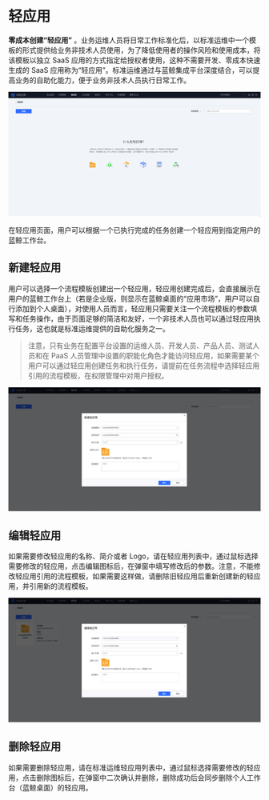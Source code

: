 # 轻应用

**零成本创建“轻应用”** 。业务运维人员将日常工作标准化后，以标准运维中一个模板的形式提供给业务非技术人员使用，为了降低使用者的操作风险和使用成本，将该模板以独立 SaaS 应用的方式指定给授权者使用，这种不需要开发、零成本快速生成的 SaaS 应用称为“轻应用”。标准运维通过与蓝鲸集成平台深度结合，可以提高业务的自助化能力，便于业务非技术人员执行日常工作。

![-w2020](../assets/sops002.png)

在轻应用页面，用户可以根据一个已执行完成的任务创建一个轻应用到指定用户的蓝鲸工作台。

## 新建轻应用

用户可以选择一个流程模板创建出一个轻应用，轻应用创建完成后，会直接展示在用户的蓝鲸工作台上（若是企业版，则显示在蓝鲸桌面的“应用市场”，用户可以自行添加到个人桌面），对使用人员而言，轻应用只需要关注一个流程模板的参数填写和任务操作，由于页面足够的简洁和友好，一个非技术人员也可以通过轻应用执行任务，这也就是标准运维提供的自助化服务之一。

> 注意，只有业务在配置平台设置的运维人员、开发人员、产品人员、测试人员和在 PaaS 人员管理中设置的职能化角色才能访问轻应用，如果需要某个用户可以通过轻应用创建任务和执行任务，请提前在任务流程中选择轻应用引用的流程模板，在权限管理中对用户授权。

![-w2020](../assets/26.png)

## 编辑轻应用

如果需要修改轻应用的名称、简介或者 Logo，请在轻应用列表中，通过鼠标选择需要修改的轻应用，点击编辑图标后，在弹窗中填写修改后的参数。注意，不能修改轻应用引用的流程模板，如果需要这样做，请删除旧轻应用后重新创建新的轻应用，并引用新的流程模板。

![-w2020](../assets/27.png)

## 删除轻应用

如果需要删除轻应用，请在标准运维轻应用列表中，通过鼠标选择需要修改的轻应用，点击删除图标后，在弹窗中二次确认并删除，删除成功后会同步删除个人工作台（蓝鲸桌面）的轻应用。
